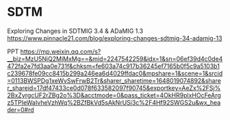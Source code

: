 # SDTM

Exploring Changes in SDTMIG 3.4 & ADaMIG 1.3
https://www.pinnacle21.com/blog/exploring-changes-sdtmig-34-adamig-13

PPT
https://mp.weixin.qq.com/s?__biz=MzU5NjQ2MjMxMg==&mid=2247542259&idx=1&sn=06ef39d4c0de4472fa2e7fd3aa0e731f&chksm=fe603a74c917b36245ef7165b0f5c9a5103b1c239678fe09cc8415b299a246ea6d4029ffdac0&mpshare=1&scene=1&srcid=0113BWSPDg1xeWvSwFrwB2Tr&sharer_sharetime=1648019074892&sharer_shareid=17df47433ce0d078f633582097f90745&exportkey=AeZx%2FSj%2BxZyrgcUF2rZBg2o%3D&acctmode=0&pass_ticket=4OkHR9plxHOcFeArgz5TPIeWaIvheVzhWq%2BZfBkVd5sAkNrUSi3c%2F4Hf92SWGS2u&wx_header=0#rd

